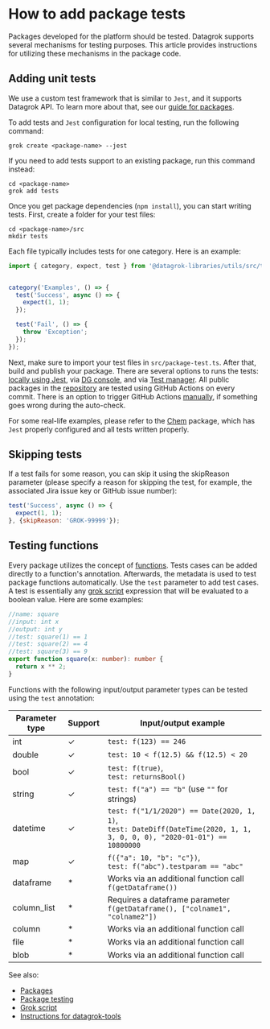 <!-- TITLE: Add package tests -->

# How to add package tests

Packages developed for the platform should be tested. Datagrok supports several
mechanisms for testing purposes. This article provides instructions for
utilizing these mechanisms in the package code.

## Adding unit tests

We use a custom test framework that is similar to `Jest`, and it supports
Datagrok API. To learn more about that, see our [guide for
packages](https://github.com/datagrok-ai/public/blob/master/packages/GUIDE.MD#tests).

To add tests and `Jest` configuration for local testing, run the following
command:

```shell
grok create <package-name> --jest
```

If you need to add tests support to an existing package, run this command
instead:

```shell
cd <package-name>
grok add tests
```

Once you get package dependencies (`npm install`), you can start writing tests.
First, create a folder for your test files:

```shell
cd <package-name>/src
mkdir tests
```

Each file typically includes tests for one category. Here is an example:

```js
import { category, expect, test } from '@datagrok-libraries/utils/src/test';


category('Examples', () => {
  test('Success', async () => {
    expect(1, 1);
  });

  test('Fail', () => {
    throw 'Exception';
  });
});
```

Next, make sure to import your test files in `src/package-test.ts`. After that,
build and publish your package. There are several options to runs the tests:
[locally using Jest](test-packages.md#local-testing), via [DG
console](test-packages.md#running-tests-in-the-console), and via [Test
manager](test-packages.md#test-manager). All public packages in the
[repository](../../collaborate/public-repository.md) are tested using GitHub
Actions on every commit. There is an option to trigger GitHub Actions
[manually](test-packages.md#trigger-github-actions-manually), if something goes
wrong during the auto-check.

For some real-life examples, please refer to the
[Chem](https://github.com/datagrok-ai/public/tree/master/packages/Chem) package,
which has `Jest` properly configured and all tests written properly.

## Skipping tests

If a test fails for some reason, you can skip it using the skipReason parameter
(please specify a reason for skipping the test, for example,
the associated Jira issue key or GitHub issue number):

```js
test('Success', async () => {
  expect(1, 1);
}, {skipReason: 'GROK-99999'});
```

## Testing functions

Every package utilizes the concept of [functions](../../datagrok/functions/function.md).
Tests cases can be added directly to a function's annotation. Afterwards, the metadata
is used to test package functions automatically. Use the `test` parameter to add
test cases. A test is essentially any [grok script](../../datagrok/grok-script.md)
expression that will be evaluated to a boolean value. Here are some examples:

```ts
//name: square
//input: int x
//output: int y
//test: square(1) == 1
//test: square(2) == 4
//test: square(3) == 9
export function square(x: number): number {
  return x ** 2;
}
```

Functions with the following input/output parameter types can be tested using
the `test` annotation:

| Parameter type | Support | Input/output example                         |
|----------------|---------|----------------------------------------------|
| int            | &check; | `test: f(123) == 246`                        |
| double         | &check; | `test: 10 < f(12.5) && f(12.5) < 20`         |
| bool           | &check; | `test: f(true)`,<br>`test: returnsBool()`    |
| string         | &check; | `test: f("a") == "b"` (use `""` for strings) |
| datetime       | &check; | `test: f("1/1/2020") == Date(2020, 1, 1)`,<br>`test: DateDiff(DateTime(2020, 1, 1, 3, 0, 0, 0), "2020-01-01") == 10800000` |
| map            | &check; | `f({"a": 10, "b": "c"})`,<br>`test: f("abc").testparam == "abc"` |
| dataframe      | * | Works via an additional function call<br>`f(getDataframe())` |
| column_list    | * | Requires a dataframe parameter<br>`f(getDataframe(), ["colname1", "colname2"])`|
| column         | * | Works via an additional function call |
| file           | * | Works via an additional function call |
| blob           | * | Works via an additional function call |

See also:

- [Packages](../develop.md#packages)
- [Package testing](test-packages.md)
- [Grok script](../../datagrok/grok-script.md)
- [Instructions for datagrok-tools](https://github.com/datagrok-ai/public/tree/master/tools#datagrok-tools)
